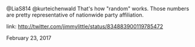 @LiaS814 @kurteichenwald That's how "random" works. Those numbers are pretty representative of nationwide party affiliation. 

link: http://twitter.com/jimmylittle/status/834883900119785472 

February 23, 2017